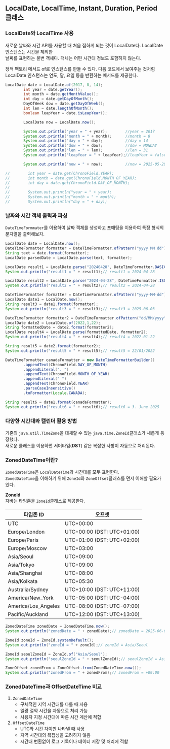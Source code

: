 ## LocalDate, LocalTime, Instant, Duration, Period 클래스
  
### LocalDate와 LocalTime 사용
  
새로운 날짜와 시간 API를 사용할 때 처음 접하게 되는 것이 LocalDate다. LocalDate 인스턴스는 시간을 제외한  
날짜를 표현하는 불변 객체다. 객체는 어떤 시간대 정보도 포함하지 않는다.  
  
정적 팩토리 메서드 of로 인스턴스를 만들 수 있다. 다음 코드에서 보여주는 것처럼  
LocalDate 인스턴스는 연도, 달, 요일 등을 반환하는 메서드를 제공한다.  
  
```java
LocalDate date = LocalDate.of(2017, 8, 14);
        int year = date.getYear();
        int month = date.getMonthValue();
        int day = date.getDayOfMonth();
        DayOfWeek dow = date.getDayOfWeek();
        int len = date.lengthOfMonth();
        boolean leapYear = date.isLeapYear();

        LocalDate now = LocalDate.now();

        System.out.println("year = " + year);        //year = 2017
        System.out.println("month = " + month);      //month = 8
        System.out.println("day = " + day);          //day = 14
        System.out.println("dow = " + dow);          //dow = MONDAY
        System.out.println("len = " + len);          //len = 31
        System.out.println("leapYear = " + leapYear);//leapYear = false

        System.out.println("now = " + now);          //now = 2025-05-29

//        int year = date.get(ChronoField.YEAR);
//        int month = date.get(ChronoField.MONTH_OF_YEAR);
//        int day = date.get(ChronoField.DAY_OF_MONTH);
//
//        System.out.println("year = " + year);
//        System.out.println("month = " + month);
//        System.out.println("day = " + day);
```
  
### 날짜와 시간 객체 출력과 파싱  
`DateTimeFormmater`를 이용하여 날짜 객체를 생성하고 포매팅을 이용하여 특정 형식의 문자열을 출력해보자.  
```java
LocalDate date = LocalDate.now();
DateTimeFormatter formatter = DateTimeFormatter.ofPattern("yyyy MM dd");
String text = date.format(formatter);
LocalDate parsedDate = LocalDate.parse(text, formatter);
```
  
```java
LocalDate result1 = LocalDate.parse("20240428", DateTimeFormatter.BASIC_ISO_DATE);
System.out.println("result1 = " + result1);// result1 = 2024-04-28

LocalDate result2 = LocalDate.parse("2024-04-28", DateTimeFormatter.ISO_LOCAL_DATE);
System.out.println("result2 = " + result2);// result2 = 2024-04-28

DateTimeFormatter formatter = DateTimeFormatter.ofPattern("yyyy-MM-dd");
LocalDate date1 = LocalDate.now();
String result3 = date1.format(formatter);
System.out.println("result3 = " + result3);// result3 = 2025-06-03

DateTimeFormatter formatter2 = DateTimeFormatter.ofPattern("dd/MM/yyyy");
LocalDate date2 = LocalDate.of(2022,1,22);
String formattedDate = date2.format(formatter2);
LocalDate result4 = LocalDate.parse(formattedDate, formatter2);
System.out.println("result4 = " + result4);// result4 = 2022-01-22

String result5 = date2.format(formatter2);
System.out.println("result5 = " + result5);// result5 = 22/01/2022

DateTimeFormatter canadaFormatter = new DateTimeFormatterBuilder()
        .appendText(ChronoField.DAY_OF_MONTH)
        .appendLiteral(". ")
        .appendText(ChronoField.MONTH_OF_YEAR)
        .appendLiteral(" ")
        .appendText(ChronoField.YEAR)
        .parseCaseInsensitive()
        .toFormatter(Locale.CANADA);

String result6 = date1.format(canadaFormatter);
System.out.println("result6 = " + result6);// result6 = 3. June 2025
```  
  
### 다양한 시간대와 캘린더 활용 방법
  
기존의 `java.util.TimeZone`을 대체할 수 있는 `java.time.ZoneId`클래스가 새롭게 등장했다.  
새로운 클래스를 이용하면 서머타임(**DST**) 같은 복잡한 사항이 자동으로 처리된다.  
  
### ZonedDateTime이란?  
`ZonedDateTime`은 `LocalDateTime`과 시간대를 모두 표현한다.  
`ZonedDateTime`을 이해하기 위해 `ZoneId`와 `ZoneOffset`클래스를 먼저 이해할 필요가 있다.  
  
**ZoneId**  
자바는 타임존을 `ZoneId`클래스로 제공한다.  

| 타임존 ID              | 	오프셋                        |
|---------------------|-----------------------------|
| UTC                 | 	UTC+00:00                  |
| Europe/London       | 	UTC+00:00 (DST: UTC+01:00) |
| Europe/Paris        | 	UTC+01:00 (DST: UTC+02:00) |
| Europe/Moscow       | 	UTC+03:00                  |
| Asia/Seoul          | 	UTC+09:00                  |
| Asia/Tokyo          | 	UTC+09:00                  |
| Asia/Shanghai       | 	UTC+08:00                  |
| Asia/Kolkata        | 	UTC+05:30                  |
| Australia/Sydney    | 	UTC+10:00 (DST: UTC+11:00) |
| America/New_York    | 	UTC-05:00 (DST: UTC-04:00) |
| America/Los_Angeles | 	UTC-08:00 (DST: UTC-07:00) |
| Pacific/Auckland    | 	UTC+12:00 (DST: UTC+13:00) |

```java
ZonedDateTime zonedDate = ZonedDateTime.now();
System.out.println("zonedDate = " + zonedDate);// zonedDate = 2025-06-03T15:31:55.523160+09:00[Asia/Seoul]

ZoneId zoneId = ZoneId.systemDefault();
System.out.println("zoneId = " + zoneId);// zoneId = Asia/Seoul

ZoneId seoulZoneId = ZoneId.of("Asia/Seoul");
System.out.println("seoulZoneId = " + seoulZoneId);// seoulZoneId = Asia/Seoul

ZoneOffset zonedFrom = ZoneOffset.from(ZonedDateTime.now());
System.out.println("zonedFrom = " + zonedFrom);// zonedFrom = +09:00
```  
  
### ZonedDateTime과 OffsetDateTime 비교
1. `ZonedDateTime`  
    - 구체적인 지역 시간대를 다룰 때 사용
    - 일광 절약 시간을 자동으로 처리 가능
    - 사용자 지정 시간대에 따른 시간 계산에 적합
2. `OffsetDateTime`
    - UTC와 시간 차이만 나타낼 때 사용
    - 지역 시간대의 복잡성을 고려하지 않음
    - 시간대 변환없이 로그 기록이나 데이터 저장 및 처리에 적합

